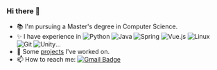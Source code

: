 ### Hi there 👋

- 📚 I'm pursuing a Master's degree in Computer Science.
- ✨ I have experience in
  ![Python](https://img.shields.io/badge/-Python-18304C?style=flat&logo=Python&logoColor=white) 
  ![Java](https://img.shields.io/badge/-Java-E66915?style=flat&logo=Java&logoColor=white) 
  ![Spring](https://img.shields.io/badge/-Spring-55AC33?style=flat&logo=Spring&logoColor=white) 
  ![Vue.js](https://img.shields.io/badge/-Vuejs-4FC08D?style=flat&logo=vue.js&logoColor=white) 
  ![Linux](https://img.shields.io/badge/-Linux-04254E?style=flat&logo=Linux&logoColor=white) 
  ![Git](https://img.shields.io/badge/-Git-F05032?style=flat&logo=git&logoColor=white) 
  ![Unity](https://img.shields.io/badge/-Unity-696969?style=flat&logo=Unity&logoColor=white)...
- 🧱 Some [projects](/projects.md) I've worked on.
- 📫 How to reach me: [![Gmail Badge](https://img.shields.io/badge/-Gmail-c14438?style=flat&logo=Gmail&logoColor=white&link=mailto:coconutnutxs@gmail.com)](mailto:coconutnutxs@gmail.com)
<!-- - 🌱 I'm documenting my learnings on my [notebook](https://coconutnutx.github.io/). -->

<!--
**coconutnutX/coconutnutX** is a ✨ _special_ ✨ repository because its `README.md` (this file) appears on your GitHub profile.

Here are some ideas to get you started:

- 🔭 I’m currently working on ...
- 🌱 I’m currently learning ...
- 👯 I’m looking to collaborate on ...
- 🤔 I’m looking for help with ...
- 💬 Ask me about ...
- 📫 How to reach me: ...
- 😄 Pronouns: ...
- ⚡ Fun fact: ...
-->
